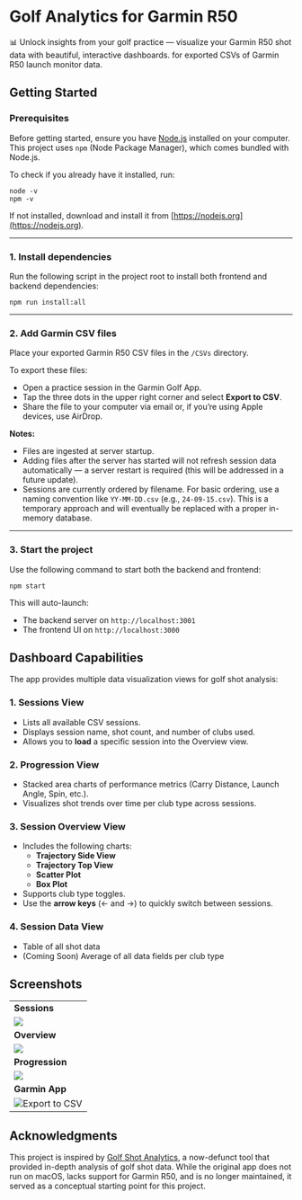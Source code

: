 
# Golf Analytics for Garmin R50
📊 Unlock insights from your golf practice — visualize your Garmin R50 shot data with beautiful, interactive dashboards. for exported CSVs of Garmin R50 launch monitor data.

## Getting Started

### Prerequisites

Before getting started, ensure you have [Node.js](https://nodejs.org/) installed on your computer. This project uses `npm` (Node Package Manager), which comes bundled with Node.js.

To check if you already have it installed, run:
```
node -v
npm -v
```

If not installed, download and install it from [https://nodejs.org](https://nodejs.org).

---

### 1. Install dependencies

Run the following script in the project root to install both frontend and backend dependencies:
```
npm run install:all
```

---

### 2. Add Garmin CSV files

Place your exported Garmin R50 CSV files in the `/CSVs` directory.

To export these files:
- Open a practice session in the Garmin Golf App.
- Tap the three dots in the upper right corner and select **Export to CSV**.
- Share the file to your computer via email or, if you’re using Apple devices, use AirDrop.

**Notes:**
- Files are ingested at server startup.
- Adding files after the server has started will not refresh session data automatically — a server restart is required (this will be addressed in a future update).
- Sessions are currently ordered by filename. For basic ordering, use a naming convention like `YY-MM-DD.csv` (e.g., `24-09-15.csv`). This is a temporary approach and will eventually be replaced with a proper in-memory database.

---

### 3. Start the project

Use the following command to start both the backend and frontend:
```
npm start
```

This will auto-launch:
- The backend server on `http://localhost:3001`
- The frontend UI on `http://localhost:3000`

## Dashboard Capabilities

The app provides multiple data visualization views for golf shot analysis:

### 1. Sessions View
- Lists all available CSV sessions.
- Displays session name, shot count, and number of clubs used.
- Allows you to **load** a specific session into the Overview view.

### 2. Progression View
- Stacked area charts of performance metrics (Carry Distance, Launch Angle, Spin, etc.).
- Visualizes shot trends over time per club type across sessions.

### 3. Session Overview View
- Includes the following charts:
  - **Trajectory Side View**
  - **Trajectory Top View**
  - **Scatter Plot**
  - **Box Plot**
- Supports club type toggles.
- Use the **arrow keys** (← and →) to quickly switch between sessions.

### 4. Session Data View
- Table of all shot data
- (Coming Soon) Average of all data fields per club type

## Screenshots

|   |
|---|
| **Sessions** |
| ![](https://i.imgur.com/2E7kEh5.png) |
| **Overview** |
| ![](https://i.imgur.com/bqouKBJ.png) |
| **Progression** |
| ![](https://i.imgur.com/rM5qnMv.png) |
| **Garmin App** |
| ![Export to CSV](https://i.imgur.com/xO769Bz.png) |

## Acknowledgments

This project is inspired by [Golf Shot Analytics](https://www.golfshotanalytics.com/), a now-defunct tool that provided in-depth analysis of golf shot data. While the original app does not run on macOS, lacks support for Garmin R50, and is no longer maintained, it served as a conceptual starting point for this project.
